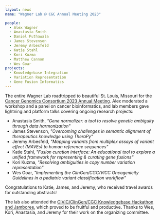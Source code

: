 ```yaml
---
layout: news
name: "Wagner Lab @ CGC Annual Meeting 2023"

people:
  - Alex Wagner
  - Anastasia Smith
  - Daniel Puthawala
  - James Stevenson
  - Jeremy Arbesfeld
  - Katie Stahl
  - Kori Kuzma
  - Matthew Cannon
  - Wes Goar
projects:
  - Knowledgebase Integration
  - Variation Representation
  - Gene Fusion Informatics
---
```

The entire Wagner Lab roadtripped to beautiful St. Louis, Missouri for the [Cancer Genomics Consortium 2023 Annual Meeting](https://cancergenomics.org/meetings/cgc_annual_meeting_2023.php). Alex moderated a workshop and a panel on cancer bioinformatics, and lab members gave lightning and platform talks covering ongoing research projects:

* Anastasia Smith, *"Gene normalizer: a tool to resolve genetic ambiguity through data harmonization"*
* James Stevenson, *"Overcoming challenges in semantic alignment of therapeutics knowledge using TheraPy"*
* Jeremy Arbesfeld, *"Mapping variants from multiplex assays of variant effect (MAVEs) to human reference sequences"*
* Katie Stahl, *"Fusion curation interface: An educational tool to explore a unified framework for representing & curating gene fusions"*
* Kori Kuzma, *"Resolving ambiguities in copy number variation representation"*
* Wes Goar, *"Implementing the ClinGen/CGC/VICC Oncogenicity Guidelines in a pediatric variant classification workflow"*

Congratulations to Katie, James, and Jeremy, who received travel awards for outstanding abstracts!

The lab also attended the [CIViC/ClinGen/CGC Knowledgebase Hackathon and Jamboree](https://www.cancergenomics.org/docs/cgc-hackathon-handout_2023.pdf), which proved to be fruitful and productive. Thanks to Wes, Kori, Anastasia, and Jeremy for their work on the organizing committee.

